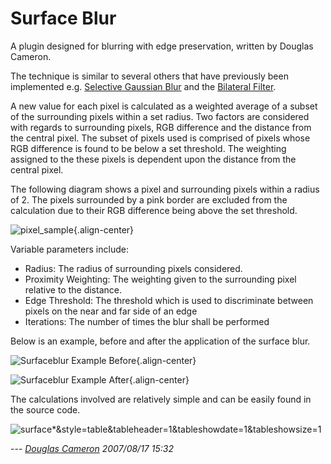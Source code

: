 # Surface Blur

A plugin designed for blurring with edge preservation, written by
Douglas Cameron.

The technique is similar to several others that have previously been
implemented e.g. [Selective Gaussian
Blur](http://docs.gimp.org/en/plug-in-selective-blur.html) and the
[Bilateral
Filter](http://scien.stanford.edu/class/psych221/projects/06/imagescaling/bilati.html).

A new value for each pixel is calculated as a weighted average of a
subset of the surrounding pixels within a set radius. Two factors are
considered with regards to surrounding pixels, RGB difference and the
distance from the central pixel. The subset of pixels used is comprised
of pixels whose RGB difference is found to be below a set threshold. The
weighting assigned to the these pixels is dependent upon the distance
from the central pixel.

The following diagram shows a pixel and surrounding pixels within a
radius of 2. The pixels surrounded by a pink border are excluded from
the calculation due to their RGB difference being above the set
threshold.

![pixel_sample](/plugin/filter/surface_blur/pixelsample.gif){.align-center}

Variable parameters include:

-   Radius: The radius of surrounding pixels considered.
-   Proximity Weighting: The weighting given to the surrounding pixel
    relative to the distance.
-   Edge Threshold: The threshold which is used to discriminate between
    pixels on the near and far side of an edge
-   Iterations: The number of times the blur shall be performed

Below is an example, before and after the application of the surface
blur.

![Surfaceblur Example
Before](/plugin/filter/surface_blur/surfaceblur_example_before.jpeg){.align-center}

![Surfaceblur Example
After](/plugin/filter/surface_blur/surfaceblur_example_after.jpeg){.align-center}

The calculations involved are relatively simple and can be easily found
in the source code.

![surface\*&amp;style=table&amp;tableheader=1&amp;tableshowdate=1&amp;tableshowsize=1](/filelist&gt;/plugin/filter/surface_blur/surface*&amp;style=table&amp;tableheader=1&amp;tableshowdate=1&amp;tableshowsize=1)

\-\-- *[Douglas Cameron](/users/dcam) 2007/08/17 15:32*
